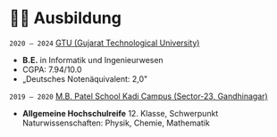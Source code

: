 # 👨‍🎓 Ausbildung

`2020 – 2024` [GTU (Gujarat Technological University)](https://gtu.ac.in/)
- **B.E.** in Informatik und Ingenieurwesen
- CGPA: 7.94/10.0
- „Deutsches Notenäquivalent: 2,0"

`2019 – 2020` [M.B. Patel School Kadi Campus (Sector-23, Gandhinagar)](https://mbpsh.svkm.org.in/)
- **Allgemeine Hochschulreife** 12. Klasse, Schwerpunkt Naturwissenschaften: Physik, Chemie, Mathematik
